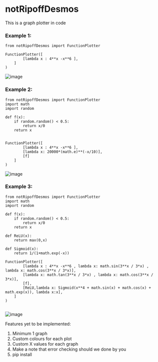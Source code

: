# notRipoffDesmos
This is a graph plotter in code 

### Example 1:
```
from notRipoffDesmos import FunctionPlotter

FunctionPlotter([
        [lambda x : 4**x -x**6 ],
    ]
)
```
![image](https://github.com/Zuhayr-Damji/notRipoffDesmos/assets/130306910/39ffa052-9cad-4b3f-aaf6-e0a8b7f732fb)


### Example 2:
```
from notRipoffDesmos import FunctionPlotter
import math
import random

def f(x):
    if random.random() < 0.5:
        return x/0
    return x


FunctionPlotter([
        [lambda x : 4**x -x**6 ],
        [lambda x: 20000*(math.e)**(-x/10)],
        [f]
    ]
)

```
![image](https://github.com/Zuhayr-Damji/notRipoffDesmos/assets/130306910/c915a72b-26d2-46f0-bb8b-ab2dd23bfdcb)

### Example 3:
```
from notRipoffDesmos import FunctionPlotter
import math
import random

def f(x):
    if random.random() < 0.5:
        return x/0
    return x

def ReLU(x):
    return max(0,x)

def Sigmoid(x):
    return 1/(1+math.exp(-x))

FunctionPlotter([
        [lambda x : 4**x -x**6 , lambda x: math.sin(3**x / 3*x) , lambda x: math.cos(3**x / 3*x)],
        [lambda x: math.tan(3**x / 3*x) , lambda x: math.cos(3**x / 3*x)],
        [f],
        [ReLU,lambda x: Sigmoid(x**4 + math.sin(x) + math.cos(x) + math.exp(x)), lambda x:x],
    ]
)


```
![image](https://github.com/Zuhayr-Damji/notRipoffDesmos/assets/130306910/992d6f4a-8a1a-4391-a2b5-f0eadcb283ad)


Features yet to be implemented:
1. Minimum 1 graph
2. Custom colours for each plot
3. Custom X values for each graph
4. Make a note that error checking should we done by you
5. pip install
